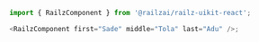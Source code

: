 ```typescript jsx
import { RailzComponent } from '@railzai/railz-uikit-react';

<RailzComponent first="Sade" middle="Tola" last="Adu" />;
```
